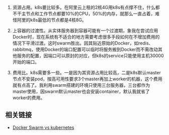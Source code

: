 1. 资源占用。k8s要比较多。在阿里云上租的2核4G用k8s有点撑不住，什么都不干主节点和工作节点都要10%的CPU，50%的内存，就那么一直占着，难怪阿里的k8s最低的节点都是4核8G。


2. 上容器的过渡性。从实体服务器到容器可能有一个过渡期，象我在尝试应用Docker时，现在系统有不适合的地方需要考虑很多手段如何在不增加费用的情况下平滑过渡。这时swarm胜出。因其贴近原始的Docker，如redis、rabbitmq，使用Docker的端口配置可以临时将服务搬到Docker而不需改动其他服务的配置，因端口可以原封的对应，但k8s的service只能使用主机30000开始的端口。


3. 费用比。k8s需要多一些。一是因为其资源占用比较高，二是k8s默认master节点不安装pod，按高可用性要求3个master再加上worker的机器，这个费用就有点高了。我利用swarm搭建的环境只使用三台服务器，三台都作为master使用，因swarm默认master也会安装container，默认我就省了worker的费用。




## 相关链接
- [Docker Swarm vs kubernetes ](https://zhuanlan.zhihu.com/p/569264851)